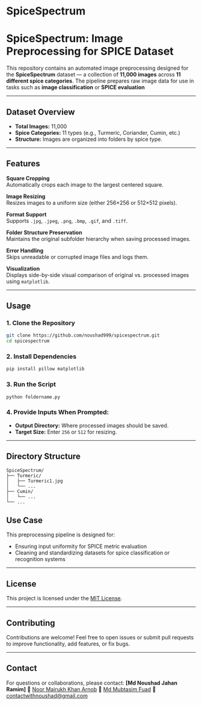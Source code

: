 # SpiceSpectrum

#  SpiceSpectrum: Image Preprocessing for SPICE Dataset

This repository contains an automated image preprocessing  designed for the **SpiceSpectrum** dataset — a collection of **11,000 images** across **11 different spice categories**. The pipeline prepares raw image data for use in tasks such as **image classification** or **SPICE evaluation**

---

##  Dataset Overview

- **Total Images:** 11,000
- **Spice Categories:** 11 types (e.g., Turmeric, Coriander, Cumin, etc.)
- **Structure:** Images are organized into folders by spice type.

---

##  Features

 **Square Cropping**  
Automatically crops each image to the largest centered square.

 **Image Resizing**  
Resizes images to a uniform size (either 256×256 or 512×512 pixels).

 **Format Support**  
Supports `.jpg`, `.jpeg`, `.png`, `.bmp`, `.gif`, and `.tiff`.

 **Folder Structure Preservation**  
Maintains the original subfolder hierarchy when saving processed images.

 **Error Handling**  
Skips unreadable or corrupted image files and logs them.

 **Visualization**  
Displays side-by-side visual comparison of original vs. processed images using `matplotlib`.

---

##  Usage

### 1. Clone the Repository
```bash
git clone https://github.com/noushad999/spicespectrum.git
cd spicespectrum
````

### 2. Install Dependencies

```bash
pip install pillow matplotlib
```

### 3. Run the Script

```bash
python foldername.py
```

### 4. Provide Inputs When Prompted:

*  **Output Directory:** Where processed images should be saved.
*  **Target Size:** Enter `256` or `512` for resizing.

---

##  Directory Structure

```
SpiceSpectrum/
├── Turmeric/
│   ├── Turmeric1.jpg
│   └── ...
├── Cumin/
│   └── ...
└── ...
```



##  Use Case

This preprocessing pipeline is designed for:
* Ensuring input uniformity for SPICE metric evaluation
* Cleaning and standardizing datasets for spice classification or recognition systems

---

##  License

This project is licensed under the [MIT License](LICENSE).

---

##  Contributing

Contributions are welcome! Feel free to open issues or submit pull requests to improve functionality, add features, or fix bugs.

---

##  Contact

For questions or collaborations, please contact:
**\[Md Noushad Jahan Ramim]**
📧 [Noor Mairukh Khan Arnob](mailto:arnob39@gmail.com)
📧 [Md Mubtasim Fuad](mailto:mft.turzo@gmail.com)
📧 [contactwithnoushad@gmail.com](mailto:contactwithnoushad@gmail.com)





